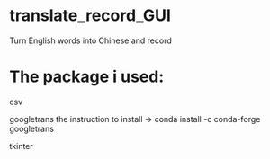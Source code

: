 # translate_record_GUI
Turn English words into Chinese and record

# The package i used:

csv

googletrans
  the instruction to install -> conda install -c conda-forge googletrans
  
tkinter


